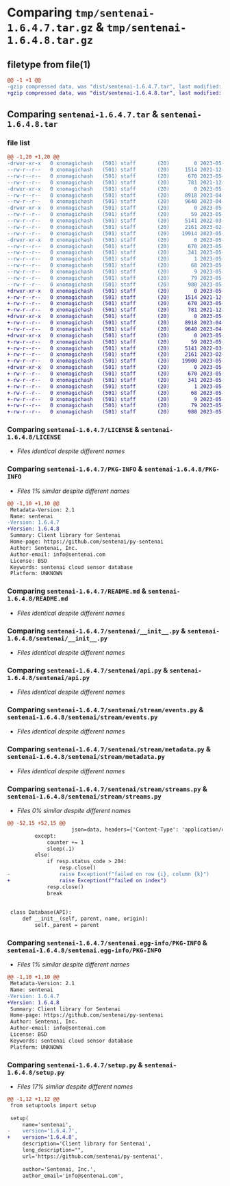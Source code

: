 # Comparing `tmp/sentenai-1.6.4.7.tar.gz` & `tmp/sentenai-1.6.4.8.tar.gz`

## filetype from file(1)

```diff
@@ -1 +1 @@
-gzip compressed data, was "dist/sentenai-1.6.4.7.tar", last modified: Thu May  4 20:21:49 2023, max compression
+gzip compressed data, was "dist/sentenai-1.6.4.8.tar", last modified: Thu May  4 20:28:42 2023, max compression
```

## Comparing `sentenai-1.6.4.7.tar` & `sentenai-1.6.4.8.tar`

### file list

```diff
@@ -1,20 +1,20 @@
-drwxr-xr-x   0 xnomagichash   (501) staff       (20)        0 2023-05-04 20:21:49.000000 sentenai-1.6.4.7/
--rw-r--r--   0 xnomagichash   (501) staff       (20)     1514 2021-12-01 20:18:24.000000 sentenai-1.6.4.7/LICENSE
--rw-r--r--   0 xnomagichash   (501) staff       (20)      670 2023-05-04 20:21:49.000000 sentenai-1.6.4.7/PKG-INFO
--rw-r--r--   0 xnomagichash   (501) staff       (20)      781 2021-12-01 20:18:24.000000 sentenai-1.6.4.7/README.md
-drwxr-xr-x   0 xnomagichash   (501) staff       (20)        0 2023-05-04 20:21:49.000000 sentenai-1.6.4.7/sentenai/
--rw-r--r--   0 xnomagichash   (501) staff       (20)     8918 2023-04-30 01:51:32.000000 sentenai-1.6.4.7/sentenai/__init__.py
--rw-r--r--   0 xnomagichash   (501) staff       (20)     9640 2023-04-29 11:28:45.000000 sentenai-1.6.4.7/sentenai/api.py
-drwxr-xr-x   0 xnomagichash   (501) staff       (20)        0 2023-05-04 20:21:49.000000 sentenai-1.6.4.7/sentenai/stream/
--rw-r--r--   0 xnomagichash   (501) staff       (20)       59 2023-05-04 20:20:46.000000 sentenai-1.6.4.7/sentenai/stream/__init__.py
--rw-r--r--   0 xnomagichash   (501) staff       (20)     5141 2022-03-25 18:39:40.000000 sentenai-1.6.4.7/sentenai/stream/events.py
--rw-r--r--   0 xnomagichash   (501) staff       (20)     2161 2023-02-13 21:49:04.000000 sentenai-1.6.4.7/sentenai/stream/metadata.py
--rw-r--r--   0 xnomagichash   (501) staff       (20)    19914 2023-05-04 20:20:46.000000 sentenai-1.6.4.7/sentenai/stream/streams.py
-drwxr-xr-x   0 xnomagichash   (501) staff       (20)        0 2023-05-04 20:21:49.000000 sentenai-1.6.4.7/sentenai.egg-info/
--rw-r--r--   0 xnomagichash   (501) staff       (20)      670 2023-05-04 20:21:49.000000 sentenai-1.6.4.7/sentenai.egg-info/PKG-INFO
--rw-r--r--   0 xnomagichash   (501) staff       (20)      341 2023-05-04 20:21:49.000000 sentenai-1.6.4.7/sentenai.egg-info/SOURCES.txt
--rw-r--r--   0 xnomagichash   (501) staff       (20)        1 2023-05-04 20:21:49.000000 sentenai-1.6.4.7/sentenai.egg-info/dependency_links.txt
--rw-r--r--   0 xnomagichash   (501) staff       (20)       68 2023-05-04 20:21:49.000000 sentenai-1.6.4.7/sentenai.egg-info/requires.txt
--rw-r--r--   0 xnomagichash   (501) staff       (20)        9 2023-05-04 20:21:49.000000 sentenai-1.6.4.7/sentenai.egg-info/top_level.txt
--rw-r--r--   0 xnomagichash   (501) staff       (20)       79 2023-05-04 20:21:49.000000 sentenai-1.6.4.7/setup.cfg
--rw-r--r--   0 xnomagichash   (501) staff       (20)      980 2023-05-04 20:21:23.000000 sentenai-1.6.4.7/setup.py
+drwxr-xr-x   0 xnomagichash   (501) staff       (20)        0 2023-05-04 20:28:42.000000 sentenai-1.6.4.8/
+-rw-r--r--   0 xnomagichash   (501) staff       (20)     1514 2021-12-01 20:18:24.000000 sentenai-1.6.4.8/LICENSE
+-rw-r--r--   0 xnomagichash   (501) staff       (20)      670 2023-05-04 20:28:42.000000 sentenai-1.6.4.8/PKG-INFO
+-rw-r--r--   0 xnomagichash   (501) staff       (20)      781 2021-12-01 20:18:24.000000 sentenai-1.6.4.8/README.md
+drwxr-xr-x   0 xnomagichash   (501) staff       (20)        0 2023-05-04 20:28:42.000000 sentenai-1.6.4.8/sentenai/
+-rw-r--r--   0 xnomagichash   (501) staff       (20)     8918 2023-04-30 01:51:32.000000 sentenai-1.6.4.8/sentenai/__init__.py
+-rw-r--r--   0 xnomagichash   (501) staff       (20)     9640 2023-04-29 11:28:45.000000 sentenai-1.6.4.8/sentenai/api.py
+drwxr-xr-x   0 xnomagichash   (501) staff       (20)        0 2023-05-04 20:28:42.000000 sentenai-1.6.4.8/sentenai/stream/
+-rw-r--r--   0 xnomagichash   (501) staff       (20)       59 2023-05-04 20:20:46.000000 sentenai-1.6.4.8/sentenai/stream/__init__.py
+-rw-r--r--   0 xnomagichash   (501) staff       (20)     5141 2022-03-25 18:39:40.000000 sentenai-1.6.4.8/sentenai/stream/events.py
+-rw-r--r--   0 xnomagichash   (501) staff       (20)     2161 2023-02-13 21:49:04.000000 sentenai-1.6.4.8/sentenai/stream/metadata.py
+-rw-r--r--   0 xnomagichash   (501) staff       (20)    19900 2023-05-04 20:27:36.000000 sentenai-1.6.4.8/sentenai/stream/streams.py
+drwxr-xr-x   0 xnomagichash   (501) staff       (20)        0 2023-05-04 20:28:42.000000 sentenai-1.6.4.8/sentenai.egg-info/
+-rw-r--r--   0 xnomagichash   (501) staff       (20)      670 2023-05-04 20:28:41.000000 sentenai-1.6.4.8/sentenai.egg-info/PKG-INFO
+-rw-r--r--   0 xnomagichash   (501) staff       (20)      341 2023-05-04 20:28:42.000000 sentenai-1.6.4.8/sentenai.egg-info/SOURCES.txt
+-rw-r--r--   0 xnomagichash   (501) staff       (20)        1 2023-05-04 20:28:41.000000 sentenai-1.6.4.8/sentenai.egg-info/dependency_links.txt
+-rw-r--r--   0 xnomagichash   (501) staff       (20)       68 2023-05-04 20:28:42.000000 sentenai-1.6.4.8/sentenai.egg-info/requires.txt
+-rw-r--r--   0 xnomagichash   (501) staff       (20)        9 2023-05-04 20:28:42.000000 sentenai-1.6.4.8/sentenai.egg-info/top_level.txt
+-rw-r--r--   0 xnomagichash   (501) staff       (20)       79 2023-05-04 20:28:42.000000 sentenai-1.6.4.8/setup.cfg
+-rw-r--r--   0 xnomagichash   (501) staff       (20)      980 2023-05-04 20:28:12.000000 sentenai-1.6.4.8/setup.py
```

### Comparing `sentenai-1.6.4.7/LICENSE` & `sentenai-1.6.4.8/LICENSE`

 * *Files identical despite different names*

### Comparing `sentenai-1.6.4.7/PKG-INFO` & `sentenai-1.6.4.8/PKG-INFO`

 * *Files 1% similar despite different names*

```diff
@@ -1,10 +1,10 @@
 Metadata-Version: 2.1
 Name: sentenai
-Version: 1.6.4.7
+Version: 1.6.4.8
 Summary: Client library for Sentenai
 Home-page: https://github.com/sentenai/py-sentenai
 Author: Sentenai, Inc.
 Author-email: info@sentenai.com
 License: BSD
 Keywords: sentenai cloud sensor database
 Platform: UNKNOWN
```

### Comparing `sentenai-1.6.4.7/README.md` & `sentenai-1.6.4.8/README.md`

 * *Files identical despite different names*

### Comparing `sentenai-1.6.4.7/sentenai/__init__.py` & `sentenai-1.6.4.8/sentenai/__init__.py`

 * *Files identical despite different names*

### Comparing `sentenai-1.6.4.7/sentenai/api.py` & `sentenai-1.6.4.8/sentenai/api.py`

 * *Files identical despite different names*

### Comparing `sentenai-1.6.4.7/sentenai/stream/events.py` & `sentenai-1.6.4.8/sentenai/stream/events.py`

 * *Files identical despite different names*

### Comparing `sentenai-1.6.4.7/sentenai/stream/metadata.py` & `sentenai-1.6.4.8/sentenai/stream/metadata.py`

 * *Files identical despite different names*

### Comparing `sentenai-1.6.4.7/sentenai/stream/streams.py` & `sentenai-1.6.4.8/sentenai/stream/streams.py`

 * *Files 0% similar despite different names*

```diff
@@ -52,15 +52,15 @@
                     json=data, headers={'Content-Type': 'application/cbor'}, raw=True)
         except:
             counter += 1
             sleep(.1)
         else:
             if resp.status_code > 204:
                 resp.close()
-                raise Exception(f"failed on row {i}, column {k}")
+                raise Exception(f"failed on index")
             resp.close()
             break
 
 
 class Database(API):
     def __init__(self, parent, name, origin):
         self._parent = parent
```

### Comparing `sentenai-1.6.4.7/sentenai.egg-info/PKG-INFO` & `sentenai-1.6.4.8/sentenai.egg-info/PKG-INFO`

 * *Files 1% similar despite different names*

```diff
@@ -1,10 +1,10 @@
 Metadata-Version: 2.1
 Name: sentenai
-Version: 1.6.4.7
+Version: 1.6.4.8
 Summary: Client library for Sentenai
 Home-page: https://github.com/sentenai/py-sentenai
 Author: Sentenai, Inc.
 Author-email: info@sentenai.com
 License: BSD
 Keywords: sentenai cloud sensor database
 Platform: UNKNOWN
```

### Comparing `sentenai-1.6.4.7/setup.py` & `sentenai-1.6.4.8/setup.py`

 * *Files 17% similar despite different names*

```diff
@@ -1,12 +1,12 @@
 from setuptools import setup
 
 setup(
     name='sentenai',
-    version='1.6.4.7',
+    version='1.6.4.8',
     description='Client library for Sentenai',
     long_description="",
     url='https://github.com/sentenai/py-sentenai',
 
     author='Sentenai, Inc.',
     author_email='info@sentenai.com',
```

